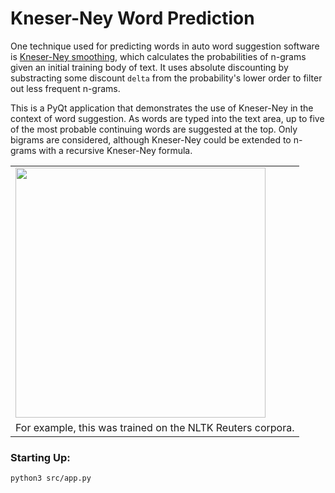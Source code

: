 # Kneser-Ney Word Prediction

One technique used for predicting words in auto word suggestion software
is [Kneser-Ney smoothing](https://en.wikipedia.org/wiki/Kneser%E2%80%93Ney_smoothing),
which calculates the probabilities of n-grams given an initial training body of
text. It uses absolute discounting by substracting some discount `delta` from
the probability's lower order to filter out less frequent n-grams.

This is a PyQt application that demonstrates the use of Kneser-Ney in the
context of word suggestion. As words are typed into the text area, up to five
of the most probable continuing words are suggested at the top. Only bigrams
are considered, although Kneser-Ney could be extended to n-grams with a
recursive Kneser-Ney formula.

<table align="center">
    <tr>
        <td>
          <img src="https://media.giphy.com/media/3o7aD5GEO41OvJsdIk/giphy.gif" width="400px"/>
        </td>
    </tr>
    <tr>
        <td>
          For example, this was trained on the NLTK Reuters corpora.
        </td>
    </tr>
</table>

### Starting Up:

```
python3 src/app.py
```
